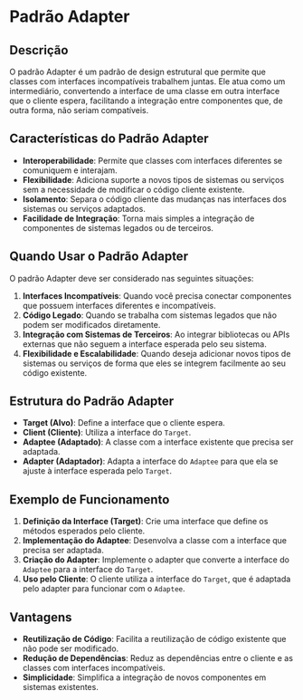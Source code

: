 # Padrão Adapter

## Descrição

O padrão Adapter é um padrão de design estrutural que permite que classes com interfaces incompatíveis trabalhem juntas. Ele atua como um intermediário, convertendo a interface de uma classe em outra interface que o cliente espera, facilitando a integração entre componentes que, de outra forma, não seriam compatíveis.

## Características do Padrão Adapter

- **Interoperabilidade**: Permite que classes com interfaces diferentes se comuniquem e interajam.
- **Flexibilidade**: Adiciona suporte a novos tipos de sistemas ou serviços sem a necessidade de modificar o código cliente existente.
- **Isolamento**: Separa o código cliente das mudanças nas interfaces dos sistemas ou serviços adaptados.
- **Facilidade de Integração**: Torna mais simples a integração de componentes de sistemas legados ou de terceiros.

## Quando Usar o Padrão Adapter

O padrão Adapter deve ser considerado nas seguintes situações:

1. **Interfaces Incompatíveis**: Quando você precisa conectar componentes que possuem interfaces diferentes e incompatíveis.
2. **Código Legado**: Quando se trabalha com sistemas legados que não podem ser modificados diretamente.
3. **Integração com Sistemas de Terceiros**: Ao integrar bibliotecas ou APIs externas que não seguem a interface esperada pelo seu sistema.
4. **Flexibilidade e Escalabilidade**: Quando deseja adicionar novos tipos de sistemas ou serviços de forma que eles se integrem facilmente ao seu código existente.

## Estrutura do Padrão Adapter

- **Target (Alvo)**: Define a interface que o cliente espera.
- **Client (Cliente)**: Utiliza a interface do `Target`.
- **Adaptee (Adaptado)**: A classe com a interface existente que precisa ser adaptada.
- **Adapter (Adaptador)**: Adapta a interface do `Adaptee` para que ela se ajuste à interface esperada pelo `Target`.

## Exemplo de Funcionamento

1. **Definição da Interface (Target)**: Crie uma interface que define os métodos esperados pelo cliente.
2. **Implementação do Adaptee**: Desenvolva a classe com a interface que precisa ser adaptada.
3. **Criação do Adapter**: Implemente o adapter que converte a interface do `Adaptee` para a interface do `Target`.
4. **Uso pelo Cliente**: O cliente utiliza a interface do `Target`, que é adaptada pelo adapter para funcionar com o `Adaptee`.

## Vantagens

- **Reutilização de Código**: Facilita a reutilização de código existente que não pode ser modificado.
- **Redução de Dependências**: Reduz as dependências entre o cliente e as classes com interfaces incompatíveis.
- **Simplicidade**: Simplifica a integração de novos componentes em sistemas existentes.
